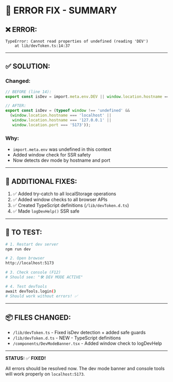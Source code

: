 # 🔧 **ERROR FIX - SUMMARY**

## ❌ **ERROR:**
```
TypeError: Cannot read properties of undefined (reading 'DEV')
    at lib/devToken.ts:14:37
```

---

## ✅ **SOLUTION:**

### **Changed:**
```typescript
// BEFORE (line 14):
export const isDev = import.meta.env.DEV || window.location.hostname === 'localhost';

// AFTER:
export const isDev = (typeof window !== 'undefined' && 
  (window.location.hostname === 'localhost' || 
   window.location.hostname === '127.0.0.1' ||
   window.location.port === '5173'));
```

### **Why:**
- `import.meta.env` was undefined in this context
- Added window check for SSR safety
- Now detects dev mode by hostname and port

---

## 📝 **ADDITIONAL FIXES:**

1. ✅ Added try-catch to all localStorage operations
2. ✅ Added window checks to all browser APIs
3. ✅ Created TypeScript definitions (`/lib/devToken.d.ts`)
4. ✅ Made `logDevHelp()` SSR safe

---

## 🧪 **TO TEST:**

```bash
# 1. Restart dev server
npm run dev

# 2. Open browser
http://localhost:5173

# 3. Check console (F12)
# Should see: "🛠️ DEV MODE ACTIVE"

# 4. Test devTools
await devTools.login()
# Should work without errors! ✅
```

---

## 📦 **FILES CHANGED:**

- `/lib/devToken.ts` - Fixed isDev detection + added safe guards
- `/lib/devToken.d.ts` - NEW - TypeScript definitions
- `/components/DevModeBanner.tsx` - Added window check to logDevHelp

---

**STATUS:** ✅ **FIXED!**

All errors should be resolved now. The dev mode banner and console tools will work properly on `localhost:5173`.
